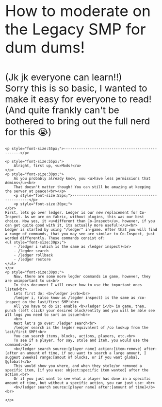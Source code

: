 <!DOCTYPE html>
<html>
<body>
<p style="font-size:50px;">How to moderate on the Legacy SMP for dum dums!</p>
<p style="font-size:30px;"> (Jk jk everyone can learn!!)<br>
    Sorry this is so basic, I wanted to make it easy for everyone to read! (And quite frankly can't be bothered to bring out the full nerd for this 😭) </p>

    <p style="font-size:55px;">--------------------------------------------------</p>

    <p style="font-size:55px;">
        Alright, first up, <u>Mods!</u>
    </p>
    <p style="font-size:30px;"> 
        As you probably already know, you <u>have less permissions that Admins</u><br>
        That doesn't matter though! You can still be amazing at keeping the server at peace!<br></p>
        <p style="font-size:55px;">--------------------------------------------------</p>
        <p style="font-size:30px;">
    </br>
    First, lets go over ledger. Ledger is our new replacement for Co-Inspect. As we are on fabric, without plugins, this was our best choice. Now yes, it <u>different than Co-Inspect</u>, however, if you can get quite good with it, its actually more useful!</u><br>
    Ledger is started by using "/ledger" in-game. After that you will find a range of commands, that you may see are similar to Co-Inspect, just worded differently. These commands consist of:
    <ul style="font-size:30px;">
        - /ledger i (which is the same as /ledger inspect)<br>
        - /legder search
        - /ledger rollback
        - /ledger restore
    </ul>
    </p>
    <p style="font-size:30px;">
        Now, there are some more legder commands in game, however, they are unimportant to us<br>
        In this document I will cover how to use the important ones listed<br>
        Lets first do: <b>/ledger i</b><br>
        /ledger i, (also know as /legder inspect) is the same as /co-inspect on the last/first SMP!<br>
        All you have to do is: enable <b>/ledger i</b> in game, then, punch (left click) your desired block/entity and you will be able see all logs you need to sort an issue!<br>
        <br>
        Next let's go over: /ledger search<br>
        /ledger search is the legder equivalent of /co lookup from the last/first SMP!<br>
        You can search items, blocks, actions, players, etc.<br>
        To see if a player, for say, stole and item, you would use the command:<br>
        <b>/ledger search source:[player name] action:[item-remove] after:[after an amount of time, if you want to search a large amount, I suggest 2weeks] range:[amout of blocks, or if you want global, @global]</b>
        This would show you where, and when they stole/or removed a specific item, [if you use: object:specific item wanted] after the action.<br>
        Or if you just want to see what a player has done in a specific amount of time, but without a specific action, you can just use: <br>
        <b>/ledger search source:[player name] after:[amount of time]</b><br>
        
    </p>
    
</p>
    
</body>
</html>
